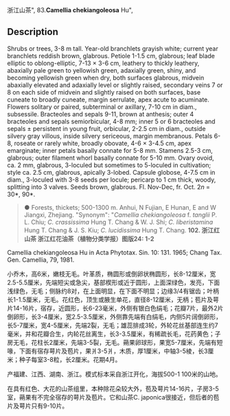 浙江山茶",
83.**Camellia chekiangoleosa** Hu",

## Description
Shrubs or trees, 3-8 m tall. Year-old branchlets grayish white; current year branchlets reddish brown, glabrous. Petiole 1-1.5 cm, glabrous; leaf blade elliptic to oblong-elliptic, 7-13 × 3-6 cm, leathery to thickly leathery, abaxially pale green to yellowish green, adaxially green, shiny, and becoming yellowish green when dry, both surfaces glabrous, midvein abaxially elevated and adaxially level or slightly raised, secondary veins 7 or 8 on each side of midvein and slightly raised on both surfaces, base cuneate to broadly cuneate, margin serrulate, apex acute to acuminate. Flowers solitary or paired, subterminal or axillary, 7-10 cm in diam., subsessile. Bracteoles and sepals 9-11, brown at anthesis; outer 4 bracteoles and sepals semiorbicular, 4-8 mm; inner 5 or 6 bracteoles and sepals ± persistent in young fruit, orbicular, 2-2.5 cm in diam., outside silvery gray villous, inside silvery sericeous, margin membranous. Petals 6-8, roseate or rarely white, broadly obovate, 4-6 × 3-4.5 cm, apex emarginate; inner petals basally connate for 5-8 mm. Stamens 2.5-3 cm, glabrous; outer filament whorl basally connate for 5-10 mm. Ovary ovoid, ca. 2 mm, glabrous, 3-loculed but sometimes to 5-loculed in cultivation; style ca. 2.5 cm, glabrous, apically 3-lobed. Capsule globose, 4-7.5 cm in diam., 3-loculed with 3-8 seeds per locule; pericarp to 1 cm thick, woody, splitting into 3 valves. Seeds brown, glabrous. Fl. Nov-Dec, fr. Oct. 2*n* = 30*, 90*.

> ●  Forests, thickets; 500-1300 m. Anhui, N Fujian, E Hunan, E and W Jiangxi, Zhejiang.
  "Synonym": "*Camellia chekiangoleosa* f. *tanglii* P. L. Chiu; *C. crassissima* Hung T. Chang &amp; W. J. Shi; *C. liberistamina* Hung T. Chang &amp; J. S. Kiu; *C. lucidissima* Hung T. Chang.
**102. 浙江红山茶 浙江红花油茶（植物分类学报）图版24: 1-2**

Camellia chekiangoleosa Hu in Acta Phytotax. Sin. 10: 131. 1965; Chang Tax. Gen. Camellia, 79, 1981.

小乔木，高6米，嫩枝无毛。叶革质，椭圆形或倒卵状椭圆形，长8-12厘米，宽2.5-5.5厘米，先端短尖或急尖，基部楔形或近于圆形，上面深绿色，发亮，下面浅绿色，无毛；侧脉约8对，在上面明显，在下面不明显；边缘3/4有锯齿；叶柄长1-1.5厘米，无毛。花红色，顶生或腋生单花，直径8-12厘米，无柄；苞片及萼片14-16片，宿存，近圆形，长6-23毫米，外侧有银白色绢毛；花瓣7片，最外2片倒卵形，长3-4厘米，宽2.5-3.5厘米，外侧靠先端有白绢毛，内侧5片阔倒卵形，长5-7厘米，宽4-5厘米，先端2裂，无毛；雄蕊排成3轮，外轮花丝基部连生约7毫米，并和花瓣合生，内轮花丝离生，长3-3.5厘米，有稀疏长毛，花药黄色；子房无毛，花柱长2厘米，先端3-5裂，无毛。蒴果卵球形，果宽5-7厘米，先端有短喙，下面有宿存萼片及苞片，果爿3-5爿，木质，厚1厘米，中轴3-5棱，长3厘米；种子每室3-8粒，长2厘米。花期4月。

产福建、江西、湖南、浙江。模式标本采自浙江开化，海拔500-1 100米的山地。

在具有红色、大花的山茶组里，本种除花朵较大外，苞及萼片14-16片，子房3-5室，蒴果有不完全宿存的萼片及苞片。它和山茶C. japonica很接近，但后者的苞片及萼片只有9-10片。
